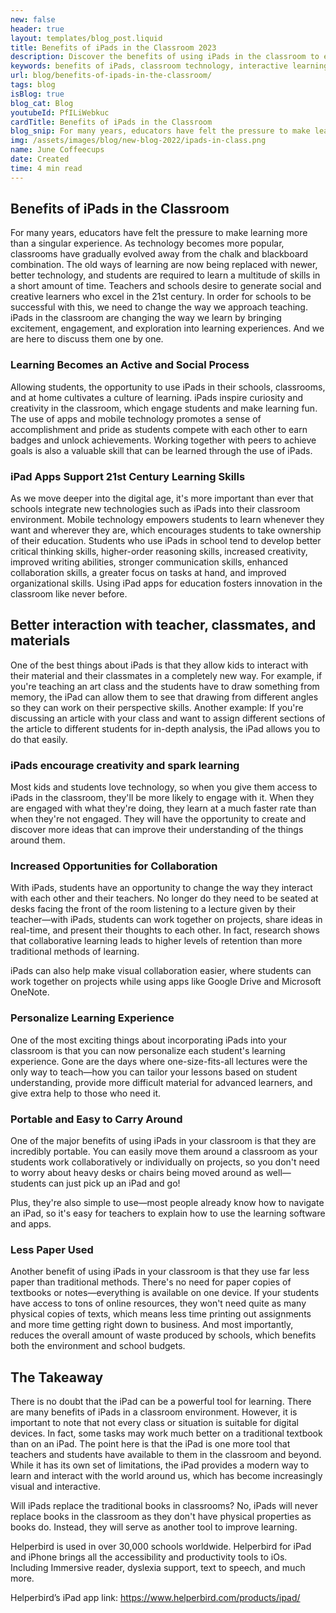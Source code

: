 ```yaml
---
new: false
header: true
layout: templates/blog_post.liquid
title: Benefits of iPads in the Classroom 2023
description: Discover the benefits of using iPads in the classroom to enhance the learning experience. Explore how technology has transformed traditional teaching methods and empowered educators to create interactive and engaging lessons.
keywords: benefits of iPads, classroom technology, interactive learning, educational technology, iPad in education, digital learning, technology in the classroom, teaching tools
url: blog/benefits-of-ipads-in-the-classroom/
tags: blog
isBlog: true
blog_cat: Blog
youtubeId: PfILiWebkuc
cardTitle: Benefits of iPads in the Classroom
blog_snip: For many years, educators have felt the pressure to make learning more than a singular experience. As technology becomes more popular, classrooms have gradually evolved away from the chalk and blackboard combination.
img: /assets/images/blog/new-blog-2022/ipads-in-class.png
name: June Coffeecups
date: Created
time: 4 min read
---
```


## Benefits of iPads in the Classroom

For many years, educators have felt the pressure to make learning more than a singular experience.
As technology becomes more popular, classrooms have gradually evolved away from the chalk and
blackboard combination. The old ways of learning are now being replaced with newer, better
technology, and students are required to learn a multitude of skills in a short amount of time.
Teachers and schools desire to generate social and creative learners who excel in the 21st century.
In order for schools to be successful with this, we need to change the way we approach teaching.
iPads in the classroom are changing the way we learn by bringing excitement, engagement, and
exploration into learning experiences. And we are here to discuss them one by one.

### Learning Becomes an Active and Social Process

Allowing students, the opportunity to use iPads in their schools, classrooms, and at home cultivates
a culture of learning. iPads inspire curiosity and creativity in the classroom, which engage
students and make learning fun. The use of apps and mobile technology promotes a sense of
accomplishment and pride as students compete with each other to earn badges and unlock achievements.
Working together with peers to achieve goals is also a valuable skill that can be learned through
the use of iPads.

### iPad Apps Support 21st Century Learning Skills

As we move deeper into the digital age, it's more important than ever that schools integrate new
technologies such as iPads into their classroom environment. Mobile technology empowers students to
learn whenever they want and wherever they are, which encourages students to take ownership of their
education. Students who use iPads in school tend to develop better critical thinking skills,
higher-order reasoning skills, increased creativity, improved writing abilities, stronger
communication skills, enhanced collaboration skills, a greater focus on tasks at hand, and improved
organizational skills. Using iPad apps for education fosters innovation in the classroom like never
before.

## Better interaction with teacher, classmates, and materials

One of the best things about iPads is that they allow kids to interact with their material and their
classmates in a completely new way. For example, if you're teaching an art class and the students
have to draw something from memory, the iPad can allow them to see that drawing from different
angles so they can work on their perspective skills. Another example: If you're discussing an
article with your class and want to assign different sections of the article to different students
for in-depth analysis, the iPad allows you to do that easily.

### iPads encourage creativity and spark learning

Most kids and students love technology, so when you give them access to iPads in the classroom,
they'll be more likely to engage with it. When they are engaged with what they're doing, they learn
at a much faster rate than when they're not engaged. They will have the opportunity to create and
discover more ideas that can improve their understanding of the things around them.

### Increased Opportunities for Collaboration

With iPads, students have an opportunity to change the way they interact with each other and their
teachers. No longer do they need to be seated at desks facing the front of the room listening to a
lecture given by their teacher—with iPads, students can work together on projects, share ideas in
real-time, and present their thoughts to each other. In fact, research shows that collaborative
learning leads to higher levels of retention than more traditional methods of learning.

iPads can also help make visual collaboration easier, where students can work together on projects
while using apps like Google Drive and Microsoft OneNote.

### Personalize Learning Experience

One of the most exciting things about incorporating iPads into your classroom is that you can now
personalize each student's learning experience. Gone are the days where one-size-fits-all lectures
were the only way to teach—how you can tailor your lessons based on student understanding, provide
more difficult material for advanced learners, and give extra help to those who need it.

### Portable and Easy to Carry Around

One of the major benefits of using iPads in your classroom is that they are incredibly portable. You
can easily move them around a classroom as your students work collaboratively or individually on
projects, so you don't need to worry about heavy desks or chairs being moved around as well—students
can just pick up an iPad and go!

Plus, they're also simple to use—most people already know how to navigate an iPad, so it's easy for
teachers to explain how to use the learning software and apps.

### Less Paper Used

Another benefit of using iPads in your classroom is that they use far less paper than traditional
methods. There's no need for paper copies of textbooks or notes—everything is available on one
device. If your students have access to tons of online resources, they won't need quite as many
physical copies of texts, which means less time printing out assignments and more time getting right
down to business. And most importantly, reduces the overall amount of waste produced by schools,
which benefits both the environment and school budgets.

## The Takeaway

There is no doubt that the iPad can be a powerful tool for learning. There are many benefits of
iPads in a classroom environment. However, it is important to note that not every class or situation
is suitable for digital devices. In fact, some tasks may work much better on a traditional textbook
than on an iPad. The point here is that the iPad is one more tool that teachers and students have
available to them in the classroom and beyond. While it has its own set of limitations, the iPad
provides a modern way to learn and interact with the world around us, which has become increasingly
visual and interactive.

Will iPads replace the traditional books in classrooms? No, iPads will never replace books in the
classroom as they don't have physical properties as books do. Instead, they will serve as another
tool to improve learning.

Helperbird is used in over 30,000 schools worldwide. Helperbird for iPad and iPhone brings all the
accessibility and productivity tools to iOs. Including Immersive reader, dyslexia support, text to
speech, and much more.

Helperbird’s iPad app link: https://www.helperbird.com/products/ipad/
